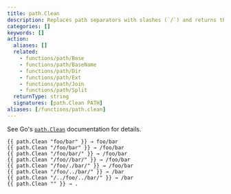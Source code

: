 ```yaml
---
title: path.Clean
description: Replaces path separators with slashes (`/`) and returns the shortest path name equivalent to the given path.
categories: []
keywords: []
action:
  aliases: []
  related:
    - functions/path/Base
    - functions/path/BaseName
    - functions/path/Dir
    - functions/path/Ext
    - functions/path/Join
    - functions/path/Split
  returnType: string
  signatures: [path.Clean PATH]
aliases: [/functions/path.clean]
---
```


See Go's [`path.Clean`] documentation for details.

[`path.Clean`]: https://pkg.go.dev/path#Clean

```go-html-template
{{ path.Clean "foo/bar" }} → foo/bar
{{ path.Clean "/foo/bar" }} → /foo/bar
{{ path.Clean "/foo/bar/" }} → /foo/bar
{{ path.Clean "/foo//bar/" }} → /foo/bar
{{ path.Clean "/foo/./bar/" }} → /foo/bar
{{ path.Clean "/foo/../bar/" }} → /bar
{{ path.Clean "/../foo/../bar/" }} → /bar
{{ path.Clean "" }} → .
```
